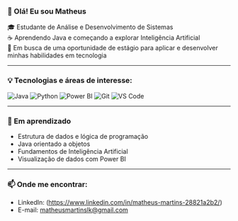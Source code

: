 ### 👋 Olá! Eu sou Matheus

🎓 Estudante de Análise e Desenvolvimento de Sistemas  
☕ Aprendendo Java e começando a explorar Inteligência Artificial  
🚀 Em busca de uma oportunidade de estágio para aplicar e desenvolver minhas habilidades em tecnologia

---

### 💡 Tecnologias e áreas de interesse:
![Java](https://img.shields.io/badge/Java-ED8B00?style=flat&logo=java&logoColor=white)
![Python](https://img.shields.io/badge/Python-3776AB?style=flat&logo=python&logoColor=white)
![Power BI](https://img.shields.io/badge/Power%20BI-F2C811?style=flat&logo=powerbi&logoColor=black)
![Git](https://img.shields.io/badge/Git-F05032?style=flat&logo=git&logoColor=white)
![VS Code](https://img.shields.io/badge/VS%20Code-007ACC?style=flat&logo=visual-studio-code&logoColor=white)

---

### 🧠 Em aprendizado
- Estrutura de dados e lógica de programação
- Java orientado a objetos
- Fundamentos de Inteligência Artificial
- Visualização de dados com Power BI

---

### 📫 Onde me encontrar:
- LinkedIn: (https://www.linkedin.com/in/matheus-martins-28821a2b2/)
- E-mail: matheusmartinslk@gmail.com
